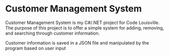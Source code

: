 <h1> Customer Management System  </h1>

<p> Customer Management System is my C#/.NET project for Code Louisville. The purpose of this project
is to offer a simple system for adding, removing, and searching through customer information. </p>
<p> Customer information is saved in a JSON file and manipulated by the program based on user input </p>

